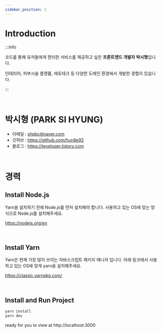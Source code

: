 ```yaml
---
sidebar_position: 1
---
```


# Introduction

:::info

코드를 통해 유저들에게 편리한 서비스를 제공하고 싶은 **프론트엔드 개발자 박시형**입니다.

인테리어, 피부시술 플랫폼, 에듀테크 등 다양한 도메인 환경에서 개발한 경험이 있습니다.



:::

<br/>

# 박시형 (PARK SI HYUNG)

- 이메일 : shpkc@naver.com
- 깃허브 : https://github.com/hurdle92
- 블로그 : https://teveloper.tistory.com

<br/>

# 경력



## Install Node.js

Yarn을 설치하기 전에 Node.js를 먼저 설치해야 합니다. 사용하고 있는 OS에 맞는 방식으로 Node.js를 설치해주세요.

https://nodejs.org/en

<br/>

## Install Yarn

Yarn은 현재 가장 많이 쓰이는 자바스크립트 패키지 매니저 입니다. 아래 링크에서 사용하고 있는 OS에 맞게 yarn을 설치해주세요.

https://classic.yarnpkg.com/

<br/>

## Install and Run Project

```bash
yarn install
yarn dev
```

ready for you to view at http://localhost:3000
